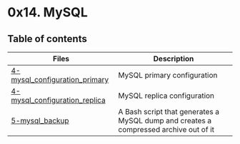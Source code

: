 # 0x14. MySQL

## Table of contents
Files | Description
----- | -----------
[4-mysql_configuration_primary](./4-mysql_configuration_primary) | MySQL primary configuration
[4-mysql_configuration_replica](./4-mysql_configuration_replica) | MySQL replica configuration
[5-mysql_backup](./5-mysql_backup) | A Bash script that generates a MySQL dump and creates a compressed archive out of it
